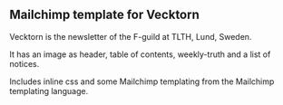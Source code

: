 ## Mailchimp template for Vecktorn

Vecktorn is the newsletter of the F-guild at TLTH, Lund, Sweden.

It has an image as header, table of contents, weekly-truth and a list of
notices.

Includes inline css and some Mailchimp templating from the Mailchimp templating
language.
